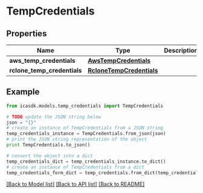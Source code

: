 # TempCredentials


## Properties
Name | Type | Description | Notes
------------ | ------------- | ------------- | -------------
**aws_temp_credentials** | [**AwsTempCredentials**](AwsTempCredentials.md) |  | [optional] 
**rclone_temp_credentials** | [**RcloneTempCredentials**](RcloneTempCredentials.md) |  | [optional] 

## Example

```python
from icasdk.models.temp_credentials import TempCredentials

# TODO update the JSON string below
json = "{}"
# create an instance of TempCredentials from a JSON string
temp_credentials_instance = TempCredentials.from_json(json)
# print the JSON string representation of the object
print TempCredentials.to_json()

# convert the object into a dict
temp_credentials_dict = temp_credentials_instance.to_dict()
# create an instance of TempCredentials from a dict
temp_credentials_form_dict = temp_credentials.from_dict(temp_credentials_dict)
```
[[Back to Model list]](../README.md#documentation-for-models) [[Back to API list]](../README.md#documentation-for-api-endpoints) [[Back to README]](../README.md)


